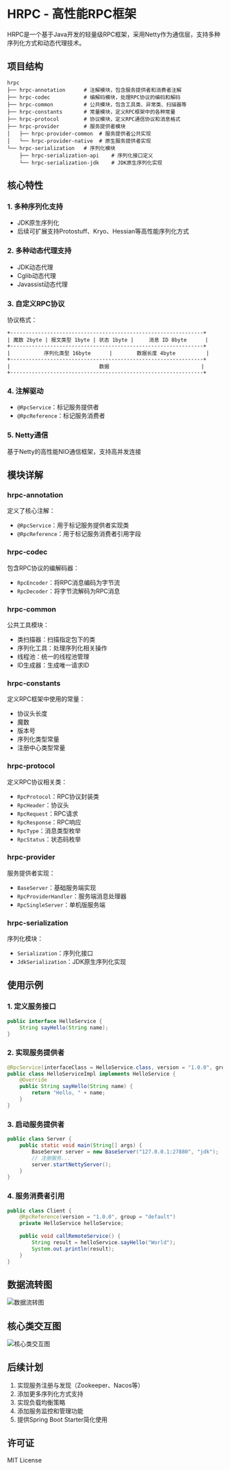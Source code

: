 # HRPC - 高性能RPC框架

HRPC是一个基于Java开发的轻量级RPC框架，采用Netty作为通信层，支持多种序列化方式和动态代理技术。

## 项目结构

```
hrpc
├── hrpc-annotation      # 注解模块，包含服务提供者和消费者注解
├── hrpc-codec           # 编解码模块，处理RPC协议的编码和解码
├── hrpc-common          # 公共模块，包含工具类、异常类、扫描器等
├── hrpc-constants       # 常量模块，定义RPC框架中的各种常量
├── hrpc-protocol        # 协议模块，定义RPC通信协议和消息格式
├── hrpc-provider        # 服务提供者模块
│   ├── hrpc-provider-common  # 服务提供者公共实现
│   └── hrpc-provider-native  # 原生服务提供者实现
└── hrpc-serialization   # 序列化模块
    ├── hrpc-serialization-api    # 序列化接口定义
    └── hrpc-serialization-jdk    # JDK原生序列化实现
```

## 核心特性

### 1. 多种序列化支持
- JDK原生序列化
- 后续可扩展支持Protostuff、Kryo、Hessian等高性能序列化方式

### 2. 多种动态代理支持
- JDK动态代理
- Cglib动态代理
- Javassist动态代理

### 3. 自定义RPC协议
协议格式：
```
+---------------------------------------------------------------+
| 魔数 2byte | 报文类型 1byte | 状态 1byte |     消息 ID 8byte      |
+---------------------------------------------------------------+
|           序列化类型 16byte      |        数据长度 4byte          |
+---------------------------------------------------------------+
|                             数据                              |
+---------------------------------------------------------------+
```

### 4. 注解驱动
- `@RpcService`：标记服务提供者
- `@RpcReference`：标记服务消费者

### 5. Netty通信
基于Netty的高性能NIO通信框架，支持高并发连接

## 模块详解

### hrpc-annotation
定义了核心注解：
- `@RpcService`：用于标记服务提供者实现类
- `@RpcReference`：用于标记服务消费者引用字段

### hrpc-codec
包含RPC协议的编解码器：
- `RpcEncoder`：将RPC消息编码为字节流
- `RpcDecoder`：将字节流解码为RPC消息

### hrpc-common
公共工具模块：
- 类扫描器：扫描指定包下的类
- 序列化工具：处理序列化相关操作
- 线程池：统一的线程池管理
- ID生成器：生成唯一请求ID

### hrpc-constants
定义RPC框架中使用的常量：
- 协议头长度
- 魔数
- 版本号
- 序列化类型常量
- 注册中心类型常量

### hrpc-protocol
定义RPC协议相关类：
- `RpcProtocol`：RPC协议封装类
- `RpcHeader`：协议头
- `RpcRequest`：RPC请求
- `RpcResponse`：RPC响应
- `RpcType`：消息类型枚举
- `RpcStatus`：状态码枚举

### hrpc-provider
服务提供者实现：
- `BaseServer`：基础服务端实现
- `RpcProviderHandler`：服务端消息处理器
- `RpcSingleServer`：单机版服务端

### hrpc-serialization
序列化模块：
- `Serialization`：序列化接口
- `JdkSerialization`：JDK原生序列化实现

## 使用示例

### 1. 定义服务接口
```java
public interface HelloService {
    String sayHello(String name);
}
```

### 2. 实现服务提供者
```java
@RpcService(interfaceClass = HelloService.class, version = "1.0.0", group = "default")
public class HelloServiceImpl implements HelloService {
    @Override
    public String sayHello(String name) {
        return "Hello, " + name;
    }
}
```

### 3. 启动服务提供者
```java
public class Server {
    public static void main(String[] args) {
        BaseServer server = new BaseServer("127.0.0.1:27880", "jdk");
        // 注册服务...
        server.startNettyServer();
    }
}
```

### 4. 服务消费者引用
```java
public class Client {
    @RpcReference(version = "1.0.0", group = "default")
    private HelloService helloService;
    
    public void callRemoteService() {
        String result = helloService.sayHello("World");
        System.out.println(result);
    }
}
```

## 数据流转图

![数据流转图](data-flow.png)

## 核心类交互图

![核心类交互图](core-classes-interaction.png)

## 后续计划

1. 实现服务注册与发现（Zookeeper、Nacos等）
2. 添加更多序列化方式支持
3. 实现负载均衡策略
4. 添加服务监控和管理功能
5. 提供Spring Boot Starter简化使用

## 许可证

MIT License